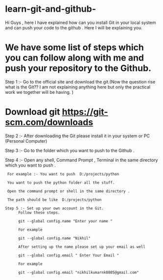 # learn-git-and-github-
Hi Guys , here I have explained how can you install Git in your local system and can push your code to the github . Here I will be explaining you.


# We have some list of steps which you can follow along with me and push your repository to the Github.

Step 1 :- Go to the official site and download the git.(Now the question rise what is the Git?? I am not explaining anything here but only the practical work we together will be having. )

# Download git https://git-scm.com/downloads

Step 2 :- After downloading the Git please install it in your system or PC (Personal Computer)

Step 3 :- Go to the folder which you want to push to the Github . 

Step 4 :- Open any shell, Command Prompt , Terminal in the same directory which you want to push .

     For example :- You want to push  D:/projects/python 
     
     You want to push the python folder all the stuff. 
     
     Open the command prompt or shell in the same directory . 
     
     The path should be like  D:/projects/python 
     
    Step 5 :- Set up your own account in the Git.
          Follow these steps. 
          
          git --global config.name "Enter your name "
          
          For example 
          
          git --global config.name "Nikhil"
          
          After setting up the name please set up your email as well 
          
          git --global config.email " Enter Your Email " 
          
          For example 
          
          git --global config.email "nikhilkumarnk0805@gmail.com"
          
         
    

     

